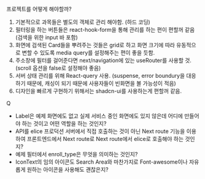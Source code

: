 프로젝트를 어떻게 해야할까?

1. 기본적으로 과목들은 별도의 객체로 관리 해야함. (하드 코딩)
2. 필터링을 하는 버튼들은 react-hook-form을 통해 관리를 하는 편이 편할꺼 같음 (검색을 위한 input 바 포함)
3. 화면에 검색된 Card들을 뿌려주는 것들은 grid로 하고 화면 크기에 따라 유동적으로 변할 수 있도록 media query를 설정해주는 편이 좋을 듯함.
4. 주소창에 필터를 걸어준다면 next/navigation에 있는 useRouter를 사용할 것. (scroll 옵션을 false로 설정해야 좋음)
5. 서버 상태 관리를 위해 React-query 사용. (suspense, error boundury을 대응하기 때문에,  캐싱이 되기 때문에 사용자들이 빈화면을 볼 가능성이 적음)
6. 디자인을 빠르게 구현하기 위해서는 shadcn-ui를 사용하는게 편할꺼 같음.

Q
- Label은 예제 화면에도 없고 실제 서비스 중인 화면에도 있지 않은데 어디에 만들어야 하는 것이고 어떤 역할을 하는 것인지?
- API를 elice 프로덕션 서버에서 직접 호출하는 것이 아닌 Next route 기능을 이용하여 프론트엔드에서 Next route로 Next route에서 elice로 호출해야 하는 것인지?
- 예제 필터에서 enroll_type은 무엇을 의미하는 것인지?
- IconText의 임의 아이콘도 Search Area와 마찬가지로 Font-awesome이나 자유롭게 원하는 아이콘을 사용해도 괜찮은지?
